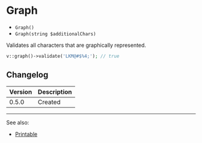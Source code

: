 # Graph

- `Graph()`
- `Graph(string $additionalChars)`

Validates all characters that are graphically represented.

```php
v::graph()->validate('LKM@#$%4;'); // true
```

## Changelog

Version | Description
--------|-------------
  0.5.0 | Created

***
See also:

- [Printable](Printable.md)
